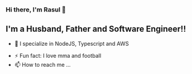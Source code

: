 ### Hi there, I'm Rasul 👋 

## I'm a Husband, Father and Software Engineer!!

- 👀 I specialize in NodeJS, Typescript and AWS
<!-- - 🥅 2022 Goals: Contribute more to Open Source projects  -->
- ⚡ Fun fact: I love mma and football
- 📫 How to reach me ...
<!-- - 💞️ I’m looking to collaborate on ...
- 📫 How to reach me ... -->
<!-- - 👋 Hi, I’m @LetsMakeItTechnical - 👀 I’m specialize in NodeJS and AWS  -->

